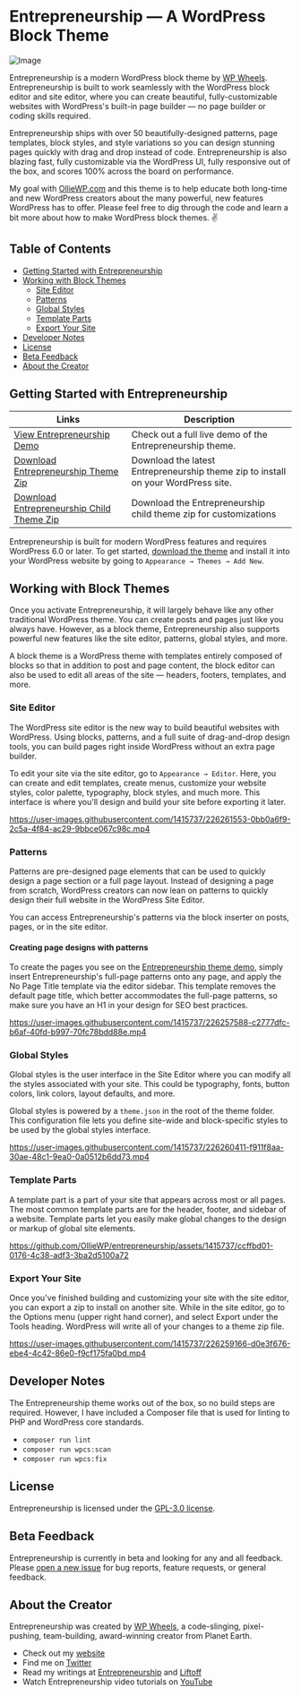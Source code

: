 
# Entrepreneurship — A WordPress Block Theme

![Image](https://user-images.githubusercontent.com/1415737/217930880-5d019715-f0c2-4f2f-9d24-dd466abf531b.jpg)

Entrepreneurship is a modern WordPress block theme by [WP Wheels](https://wpwheels.com). Entrepreneurship is built to work seamlessly with the WordPress block editor and site editor, where you can create beautiful, fully-customizable websites with WordPress's built-in page builder — no page builder or coding skills required.

Entrepreneurship ships with over 50 beautifully-designed patterns, page templates, block styles, and style variations so you can design stunning pages quickly with drag and drop instead of code. Entrepreneurship is also blazing fast, fully customizable via the WordPress UI, fully responsive out of the box, and scores 100% across the board on performance.

My goal with [OllieWP.com](https://wpwheels.com) and this theme is to help educate both long-time and new WordPress creators about the many powerful, new features WordPress has to offer. Please feel free to dig through the code and learn a bit more about how to make WordPress block themes. ✌️

## Table of Contents

- [Getting Started with Entrepreneurship](#getting-started-with-entrepreneurship)
- [Working with Block Themes](#working-with-block-themes)
  - [Site Editor](#site-editor)
  - [Patterns](#patterns)
  - [Global Styles](#global-styles)
  - [Template Parts](#template-parts)
  - [Export Your Site](#export-your-site)
- [Developer Notes](#developer-notes)
- [License](#license)
- [Beta Feedback](#beta-feedback)
- [About the Creator](#about-the-creator)

## Getting Started with Entrepreneurship

| Links  | Description |
| ------------- | ------------- |
| [View Entrepreneurship Demo](https://demo.wpwheels.com)  | Check out a full live demo of the Entrepreneurship theme.  |
| [Download Entrepreneurship Theme Zip](https://github.com/OllieWP/entrepreneurship/releases/latest/download/entrepreneurship.zip)  | Download the latest Entrepreneurship theme zip to install on your WordPress site.  |
| [Download Entrepreneurship Child Theme Zip](https://github.com/OllieWP/entrepreneurship/releases/latest/download/entrepreneurship-child.zip)  | Download the Entrepreneurship child theme zip for customizations  |

Entrepreneurship is built for modern WordPress features and requires WordPress 6.0 or later. To get started, [download the theme](https://github.com/OllieWP/entrepreneurship/releases/latest/download/entrepreneurship.zip) and install it into your WordPress website by going to `Appearance → Themes → Add New`.

## Working with Block Themes

Once you activate Entrepreneurship, it will largely behave like any other traditional WordPress theme. You can create posts and pages just like you always have. However, as a block theme, Entrepreneurship also supports powerful new features like the site editor, patterns, global styles, and more. 

A block theme is a WordPress theme with templates entirely composed of blocks so that in addition to post and page content, the block editor can also be used to edit all areas of the site — headers, footers, templates, and more.

### Site Editor

The WordPress site editor is the new way to build beautiful websites with WordPress. Using blocks, patterns, and a full suite of drag-and-drop design tools, you can build pages right inside WordPress without an extra page builder.

To edit your site via the site editor, go to `Appearance → Editor`. Here, you can create and edit templates, create menus, customize your website styles, color palette, typography, block styles, and much more. This interface is where you'll design and build your site before exporting it later.

https://user-images.githubusercontent.com/1415737/226261553-0bb0a6f9-2c5a-4f84-ac29-9bbce067c98c.mp4

### Patterns

Patterns are pre-designed page elements that can be used to quickly design a page section or a full page layout. Instead of designing a page from scratch, WordPress creators can now lean on patterns to quickly design their full website in the WordPress Site Editor.

You can access Entrepreneurship's patterns via the block inserter on posts, pages, or in the site editor. 

#### Creating page designs with patterns

To create the pages you see on the [Entrepreneurship theme demo](https://demo.wpwheels.com), simply insert Entrepreneurship's full-page patterns onto any page, and apply the No Page Title template via the editor sidebar. This template removes the default page title, which better accommodates the full-page patterns, so make sure you have an H1 in your design for SEO best practices.

https://user-images.githubusercontent.com/1415737/226257588-c2777dfc-b6af-40fd-b997-70fc78bdd88e.mp4

### Global Styles

Global styles is the user interface in the Site Editor where you can modify all the styles associated with your site. This could be typography, fonts, button colors, link colors, layout defaults, and more. 

Global styles is powered by a `theme.json` in the root of the theme folder. This configuration file lets you define site-wide and block-specific styles to be used by the global styles interface.

https://user-images.githubusercontent.com/1415737/226260411-f911f8aa-30ae-48c1-9ea0-0a0512b6dd73.mp4

### Template Parts

A template part is a part of your site that appears across most or all pages. The most common template parts are for the header, footer, and sidebar of a website. Template parts let you easily make global changes to the design or markup of global site elements.

https://github.com/OllieWP/entrepreneurship/assets/1415737/ccffbd01-0176-4c38-adf3-3ba2d5100a72

### Export Your Site

Once you've finished building and customizing your site with the site editor, you can export a zip to install on another site. While in the site editor, go to the Options menu (upper right hand corner), and select Export under the Tools heading. WordPress will write all of your changes to a theme zip file.

https://user-images.githubusercontent.com/1415737/226259166-d0e3f676-ebe4-4c42-86e0-f9cf175fa0bd.mp4

## Developer Notes

The Entrepreneurship theme works out of the box, so no build steps are required. However, I have included a Composer file that is used for linting to PHP and WordPress core standards. 

- `composer run lint`
- `composer run wpcs:scan`
- `composer run wpcs:fix`

## License

Entrepreneurship is licensed under the [GPL-3.0 license](https://www.gnu.org/licenses/gpl-3.0.html).

## Beta Feedback

Entrepreneurship is currently in beta and looking for any and all feedback. Please [open a new issue](https://github.com/OllieWP/entrepreneurship/issues/new/choose) for bug reports, feature requests, or general feedback.

## About the Creator
Entrepreneurship was created by [WP Wheels](https://wpwheels.com), a code-slinging, pixel-pushing, team-building, award-winning creator from Planet Earth. 

- Check out my [website](https://wpwheels.com)
- Find me on [Twitter](https://twitter.com/mikemcalister)
- Read my writings at [Entrepreneurship](https://wpwheels.com) and [Liftoff](https://liftoffcourse.com)
- Watch Entrepreneurship video tutorials on [YouTube](https://www.youtube.com/@OllieWP)

